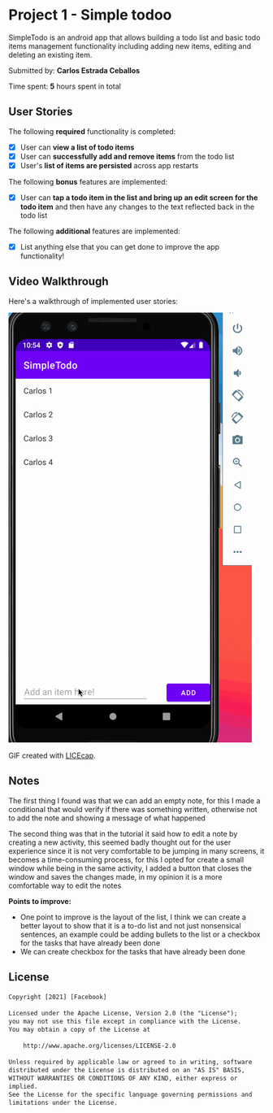 # Project 1 - Simple todoo

SimpleTodo is an android app that allows building a todo list and basic todo items management functionality including adding new items, editing and deleting an existing item.

Submitted by: **Carlos Estrada Ceballos**

Time spent: **5** hours spent in total

## User Stories

The following **required** functionality is completed:

* [x] User can **view a list of todo items**
* [x] User can **successfully add and remove items** from the todo list
* [x] User's **list of items are persisted** across app restarts

The following **bonus** features are implemented:

* [x] User can **tap a todo item in the list and bring up an edit screen for the todo item** and then have any changes to the text reflected back in the todo list

The following **additional** features are implemented:

* [x] List anything else that you can get done to improve the app functionality!

## Video Walkthrough

Here's a walkthrough of implemented user stories:

<img src='walkthrough.gif' title='Video Walkthrough' width='' alt='Video Walkthrough' />

GIF created with [LICEcap](https://www.cockos.com/licecap/).

## Notes

The first thing I found was that we can add an empty note, for this I made a conditional that would verify if there was something written, otherwise not to add the note and showing a message of what happened

The second thing was that in the tutorial it said how to edit a note by creating a new activity, this seemed badly thought out for the user experience since it is not very comfortable to be jumping in many screens, it becomes a time-consuming process, for this I opted for create a small window while being in the same activity, I added a button that closes the window and saves the changes made, in my opinion it is a more comfortable way to edit the notes

**Points to improve:**
- One point to improve is the layout of the list, I think we can create a better layout to show that it is a to-do list and not just nonsensical sentences, an example could be adding bullets to the list or a checkbox for the tasks that have already been done
- We can create checkbox for the tasks that have already been done

## License

    Copyright [2021] [Facebook]

    Licensed under the Apache License, Version 2.0 (the "License");
    you may not use this file except in compliance with the License.
    You may obtain a copy of the License at

        http://www.apache.org/licenses/LICENSE-2.0

    Unless required by applicable law or agreed to in writing, software
    distributed under the License is distributed on an "AS IS" BASIS,
    WITHOUT WARRANTIES OR CONDITIONS OF ANY KIND, either express or implied.
    See the License for the specific language governing permissions and
    limitations under the License.
